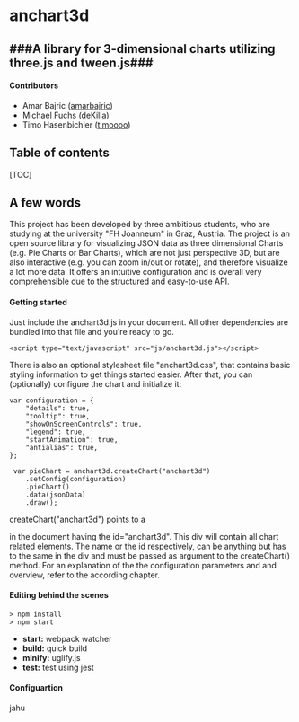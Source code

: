
anchart3d
===================
###A library for 3-dimensional charts utilizing three.js and tween.js###
------------------------------------------------------------------
#### Contributors ####
- Amar Bajric ([amarbajric](https://github.com/amarbajric))
- Michael Fuchs ([deKilla](https://github.com/deKilla))
- Timo Hasenbichler ([timoooo](https://github.com/timoooo))

## Table of contents ##
[TOC]

A few words
-------------

This project has been developed by three ambitious students, who are studying at the university "FH Joanneum" in Graz, Austria. 
The project is an open source library for visualizing JSON data as three dimensional Charts (e.g. Pie Charts or Bar Charts), which are not 
just perspective 3D, but are also interactive (e.g. you can zoom in/out or rotate), and therefore visualize a lot more data. 
It offers an intuitive configuration and is overall very comprehensible due to the structured and easy-to-use API.

#### <i class="icon-file"></i> Getting started

Just include the anchart3d.js in your document. All other dependencies are bundled into that file and you're ready to go.

```
<script type="text/javascript" src="js/anchart3d.js"></script>
```
There is also an optional stylesheet file "anchart3d.css", that contains basic styling information to get things started easier. 
After that, you can (optionally) configure the chart and initialize it:

```
var configuration = {
    "details": true,
    "tooltip": true,
    "showOnScreenControls": true,
    "legend": true,
    "startAnimation": true,
    "antialias": true,
};

 var pieChart = anchart3d.createChart("anchart3d")
    .setConfig(configuration)
    .pieChart()
    .data(jsonData)
    .draw();
```
createChart("anchart3d") points to a <div> in the document having the id="anchart3d". This div will contain all chart related elements. The name or the id respectively, can be anything but has to the same in the div and must be passed as argument to the createChart() method. 
For an explanation of the the configuration parameters and and overview, refer to the according chapter.


#### <i class="icon-pencil"></i> Editing behind the scenes

    > npm install
    > npm start

 - **start:** webpack watcher
 - **build:** quick build
 - **minify:** uglify.js
 - **test:** test using jest

#### Configuartion ####

jahu
